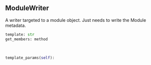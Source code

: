 ## <a id=Peeves.Doc.Writers.ModuleWriter>ModuleWriter</a>
A writer targeted to a module object. Just needs to write the Module metadata.

```python
template: str
get_members: method
```
<a id=Peeves.Doc.Writers.ModuleWriter.template_params>&nbsp;</a>
```python
template_params(self): 
```


